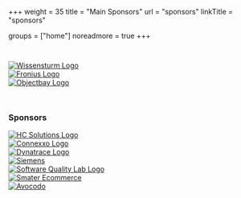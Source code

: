 +++
weight = 35
title = "Main Sponsors"
url = "sponsors"
linkTitle = "sponsors"

groups = ["home"]
noreadmore = true
+++


<div class="row blocks" style="padding: 2em 0;">
	<div class="four columns block">
		<div class="block-heading"><a href="http://www.wissensturm.at">
			<img src="/images/2017/Sponsor/wissensturm-linz.jpg" alt="Wissensturm Logo" style="max-height: 5em; max-width: 100%;"><br/>
		</a></div>
	</div>
	<div class="four columns block">
		<div class="block-heading"><a href="https://fronius.com">
			<img src="/images/2018/Sponsor/Fronius-Logo.png" alt="Fronius Logo" style="max-height: 5em; max-width: 100%;"><br/>
		</a></div>
	</div>
	<div class="four columns block">
		<div class="block-heading"><a href="https://objectbay.com">
			<img src="/images/2018/Sponsor/objectbay.png" alt="Objectbay Logo" style="max-height: 5em; max-width: 100%;"><br/>
		</a></div>
	</div>
</div>

### Sponsors

<div class="row blocks">
  <div class="four columns block">
		<div class="block-heading"><a href="https://www.hcsolutions.at">
			<img src="/images/2018/Sponsor/hcsolutions-logo.png" alt="HC Solutions Logo" style="max-height: 5em; max-width: 100%;"><br/>
		</a></div>
	</div>
	<div class="four columns block">
		<div class="block-heading"><a href="http://connexxo.com">
			<img src="/images/2018/Sponsor/Connexxo-Logo.png" alt="Connexxo Logo" style="max-height: 5em; max-width: 100%;"><br/>
		</a></div>
	</div>
  <div class="four columns block">
		<div class="block-heading"><a href="https://dynatrace.com">
			<img src="/images/2018/Sponsor/Dynatrace-Logo.svg" alt="Dynatrace Logo" style="max-height: 5em; max-width: 100%;"><br/>
		</a></div>
	</div>
</div>
<div class="row blocks">
  <div class="four columns block">
	</div>
	<div class="four columns block">
		<div class="block-heading"><a href="https://siemens.com">
			<img src="/images/2018/Sponsor/Siemens.svg" alt="Siemens" style="max-height: 7em; max-width: 100%;"><br/>
		</a></div>
	</div>
  <div class="four columns block">
	</div>
</div>
<div class="row blocks">
   <div class="four columns block">
		<div class="block-heading"><a href="https://www.software-quality-lab.com/">
			<img src="/images/2018/Sponsor/sqlab-logo.jpg" alt="Software Quality Lab Logo" style="max-height: 6em; max-width: 100%;"><br/>
		</a></div>
	</div>
	<div class="four columns block">
		<div class="block-heading"><a href="https://smarter-ecommerce.com">
			<img src="/images/2018/Sponsor/smec.png" alt="Smater Ecommerce" style="max-height: 5em; max-width: 100%;"><br/>
		</a></div>
	</div>
	<div class="four columns block">
		<div class="block-heading"><a href="https://avocodo.com">
			<img src="/images/2018/Sponsor/Avocodo-Logo.png" alt="Avocodo" style="max-height: 5em; max-width: 100%;"><br/>
		</a></div>
	</div>
</div>

<!--more-->
